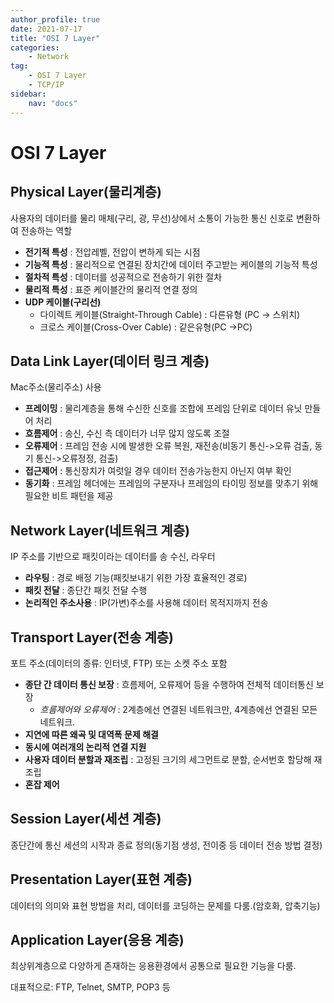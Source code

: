 ```yaml
---
author_profile: true
date: 2021-07-17
title: "OSI 7 Layer"
categories: 
    - Network
tag: 
    - OSI 7 Layer
    - TCP/IP
sidebar:
    nav: "docs"
---
```


# OSI 7 Layer

## Physical Layer(물리계층)

사용자의 데이터를 물리 매체(구리, 광, 무선)상에서 소통이 가능한 통신 신호로 변환하여 전송하는 역할

- **전기적 특성** : 전압레벨, 전압이 변하게 되는 시점
- **기능적 특성** : 물리적으로 연결된 장치간에 데이터 주고받는 케이블의 기능적 특성
- **절차적 특성** : 데이터를 성공적으로 전송하기 위한 절차
- **물리적 특성** : 표준 케이블간의 물리적 연결 정의
- **UDP 케이블(구리선)** 
    - 다이렉트 케이블(Straight-Through Cable) : 다른유형 (PC -> 스위치)
    - 크로스 케이블(Cross-Over Cable) : 같은유형(PC ->PC)

## Data Link Layer(데이터 링크 계층)

Mac주소(물리주소) 사용

- **프레이밍** : 물리계층을 통해 수신한 신호를 조합에 프레임 단위로 데이터 유닛 만들어 처리
- **흐름제어** : 송신, 수신 측 데이터가 너무 많지 않도록 조절
- **오류제어** : 프레임 전송 시에 발생한 오류 복원, 재전송(비동기 통신->오류 검출, 동기 통신->오류정정, 검출)
- **접근제어** : 통신장치가 여럿일 경우 데이터 전송가능한지 아닌지 여부 확인
- **동기화** : 프레임 헤더에는 프레임의 구분자나 프레임의 타이밍 정보를 맞추기 위해 필요한 비트 패턴을 제공

## Network Layer(네트워크 계층)

IP 주소를 기반으로 패킷이라는 데이터를 송 수신, 라우터

- **라우팅** : 경로 배정 기능(패킷보내기 위한 가장 효율적인 경로)
- **패킷 전달** : 종단간 패킷 전달 수행
- **논리적인 주소사용** : IP(가변)주소를 사용해 데이터 목적지까지 전송


## Transport Layer(전송 계층)

포트 주소(데이터의 종류: 인터넷, FTP) 또는 소켓 주소 포함

- **종단 간 데이터 통신 보장** : 흐름제어, 오류제어 등을 수행하여 전체적 데이터통신 보장
    - _흐름제어와 오류제어_ : 2계층에선 연결된 네트워크만, 4계층에선 연결된 모든 네트워크.
- **지연에 따른 왜곡 및 대역폭 문제 해결**
- **동시에 여러개의 논리적 연결 지원**
- **사용자 데이터 분할과 재조립** : 고정된 크기의 세그먼트로 분할, 순서번호 할당해 재조립
- **혼잡 제어**

## Session Layer(세션 계층)

종단간에 통신 세션의 시작과 종료 정의(동기점 생성, 전이중 등 데이터 전송 방법 결정)

## Presentation Layer(표현 계층)

데이터의 의미와 표현 방법을 처리, 데이터를 코딩하는 문제를 다룸.(암호화, 압축기능)

## Application Layer(응용 계층)
 
최상위계층으로 다양하게 존재하는 응용환경에서 공통으로 필요한 기능을 다룸.

대표적으로: FTP, Telnet, SMTP, POP3 등